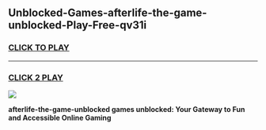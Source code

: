 
## Unblocked-Games-afterlife-the-game-unblocked-Play-Free-qv31i
<h3>
<a href="https://premium76.site?title=afterlife-the-game-unblocked&ref=15A">CLICK TO PLAY</a></h3>
<hr>

<h3>
<a href="https://premium76.site?title=afterlife-the-game-unblocked&ref=15A">CLICK 2 PLAY</a>
  
</h3>

<a href="https://premium76.site?title=afterlife-the-game-unblocked&ref=15A"><img src="https://clearcache.store/games.png"></a>


**afterlife-the-game-unblocked games unblocked: Your Gateway to Fun and Accessible Online Gaming**
